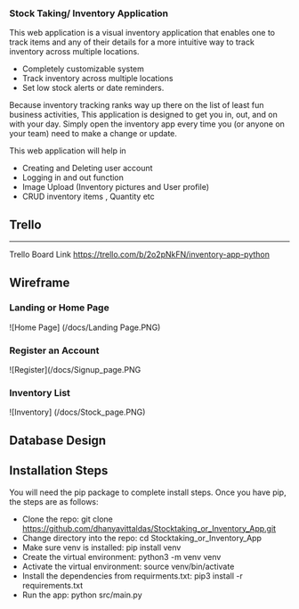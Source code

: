 ### Stock Taking/ Inventory Application

This web application is a visual inventory application that enables one to track items and any of their details for a more intuitive  way to track inventory across multiple locations.

- Completely customizable system
- Track inventory across multiple locations
- Set low stock alerts or date reminders.

Because inventory tracking ranks way up there on the list of least fun business activities, This application is designed to get you in, out, and on with your day. Simply open the inventory app every time you (or anyone on your team) need to make a change or update.

This web application will help in 
- Creating and Deleting  user account
- Logging in and out function
- Image Upload (Inventory pictures and User profile)
- CRUD inventory items , Quantity etc



## Trello
------------------------------
Trello Board Link
https://trello.com/b/2o2pNkFN/inventory-app-python

##  Wireframe

### Landing or Home Page
![Home Page] (/docs/Landing Page.PNG)

### Register an Account

![Register](/docs/Signup_page.PNG

### Inventory List

![Inventory] (/docs/Stock_page.PNG)








## Database Design




## Installation Steps
You will need the pip package to complete install steps. Once you have pip, the steps are as follows:

- Clone the repo: git clone https://github.com/dhanyavittaldas/Stocktaking_or_Inventory_App.git
- Change directory into the repo: cd Stocktaking_or_Inventory_App
- Make sure venv is installed: pip install venv
- Create the virtual environment: python3 -m venv venv
- Activate the virtual environment: source venv/bin/activate
- Install the dependencies from requirments.txt: pip3 install -r requirements.txt
- Run the app: python src/main.py